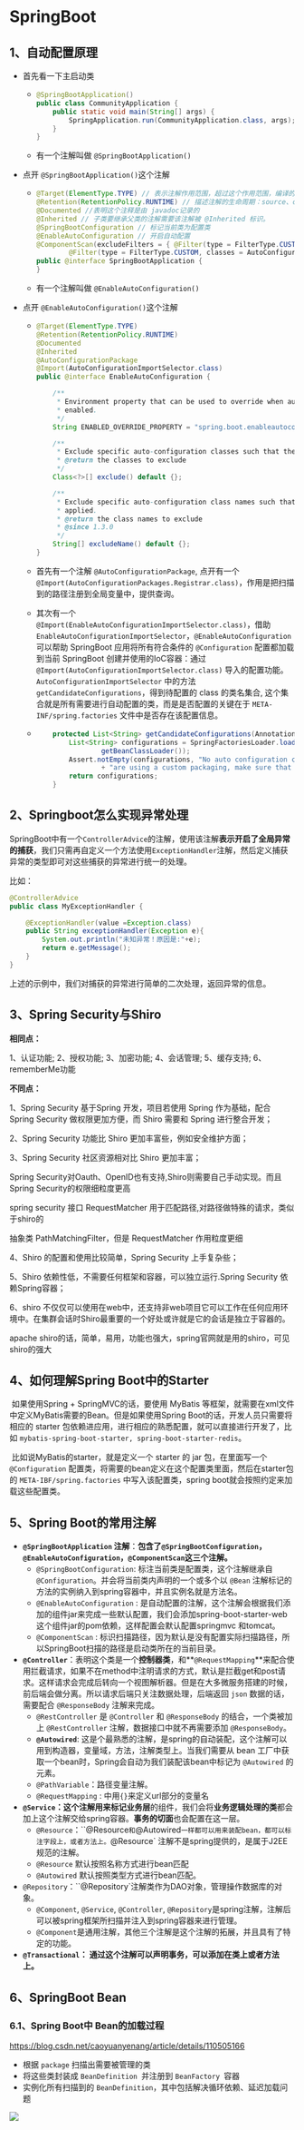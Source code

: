 # SpringBoot

## 1、自动配置原理

- 首先看一下主启动类

  - ```java
    @SpringBootApplication()
    public class CommunityApplication {
        public static void main(String[] args) {
            SpringApplication.run(CommunityApplication.class, args);
        }
    }
    ```
    
  - 有一个注解叫做 `@SpringBootApplication()`

- 点开 `@SpringBootApplication()`这个注解

  - ```java
    @Target(ElementType.TYPE) // 表示注解作用范围，超过这个作用范围，编译的时候就会报错
    @Retention(RetentionPolicy.RUNTIME) // 描述注解的生命周期：source、class、runtime
    @Documented //表明这个注释是由 javadoc记录的
    @Inherited // 子类要继承父类的注解需要该注解被 @Inherited 标识。
    @SpringBootConfiguration // 标记当前类为配置类
    @EnableAutoConfiguration // 开启自动配置
    @ComponentScan(excludeFilters = { @Filter(type = FilterType.CUSTOM, classes = TypeExcludeFilter.class), // 扫描主类所在的同级包以及下级包里的Bean
    		@Filter(type = FilterType.CUSTOM, classes = AutoConfigurationExcludeFilter.class) })
    public @interface SpringBootApplication {
    }
    ```
    
  - 有一个注解叫做 `@EnableAutoConfiguration()`

- 点开 `@EnableAutoConfiguration()`这个注解

  - ```java
    @Target(ElementType.TYPE)
    @Retention(RetentionPolicy.RUNTIME)
    @Documented
    @Inherited
    @AutoConfigurationPackage
    @Import(AutoConfigurationImportSelector.class)
    public @interface EnableAutoConfiguration {
    
    	/**
    	 * Environment property that can be used to override when auto-configuration is
    	 * enabled.
    	 */
    	String ENABLED_OVERRIDE_PROPERTY = "spring.boot.enableautoconfiguration";
    
    	/**
    	 * Exclude specific auto-configuration classes such that they will never be applied.
    	 * @return the classes to exclude
    	 */
    	Class<?>[] exclude() default {};
    
    	/**
    	 * Exclude specific auto-configuration class names such that they will never be
    	 * applied.
    	 * @return the class names to exclude
    	 * @since 1.3.0
    	 */
    	String[] excludeName() default {};
    }
    ```

  - 首先有一个注解 `@AutoConfigurationPackage`, 点开有一个`@Import(AutoConfigurationPackages.Registrar.class)`，作用是把扫描到的路径注册到全局变量中，提供查询。

  - 其次有一个 `@Import(EnableAutoConfigurationImportSelector.class)`，借助`EnableAutoConfigurationImportSelector`，`@EnableAutoConfiguration` 可以帮助 SpringBoot 应用将所有符合条件的 `@Configuration` 配置都加载到当前 SpringBoot 创建并使用的IoC容器：通过`@Import(AutoConfigurationImportSelector.class)` 导入的配置功能。`AutoConfigurationImportSelector` 中的方法 `getCandidateConfigurations`，得到待配置的 class 的类名集合, 这个集合就是所有需要进行自动配置的类，而是是否配置的关键在于 `META-INF/spring.factories` 文件中是否存在该配置信息。
  
  - ```java
    	protected List<String> getCandidateConfigurations(AnnotationMetadata metadata, AnnotationAttributes attributes) {
    		List<String> configurations = SpringFactoriesLoader.loadFactoryNames(getSpringFactoriesLoaderFactoryClass(),
    				getBeanClassLoader());
    		Assert.notEmpty(configurations, "No auto configuration classes found in META-INF/spring.factories. If you "
    				+ "are using a custom packaging, make sure that file is correct.");
    		return configurations;
    	}
    ```



## 2、Springboot怎么实现异常处理

SpringBoot中有一个`ControllerAdvice`的注解，使用该注解**表示开启了全局异常的捕获**，我们只需再自定义一个方法使用`ExceptionHandler`注解，然后定义捕获异常的类型即可对这些捕获的异常进行统一的处理。

比如：

```java
@ControllerAdvice
public class MyExceptionHandler {

    @ExceptionHandler(value =Exception.class)
	public String exceptionHandler(Exception e){
		System.out.println("未知异常！原因是:"+e);
       	return e.getMessage();
    }
}
```

上述的示例中，我们对捕获的异常进行简单的二次处理，返回异常的信息。



## 3、Spring Security与Shiro

**相同点：**

1、认证功能; 2、授权功能; 3、加密功能; 4、会话管理; 5、缓存支持; 6、rememberMe功能

**不同点：**

1、Spring Security 基于Spring 开发，项目若使用 Spring 作为基础，配合 Spring Security 做权限更加方便，而 Shiro 需要和 Spring 进行整合开发；

2、Spring Security 功能比 Shiro 更加丰富些，例如安全维护方面；

3、Spring Security 社区资源相对比 Shiro 更加丰富；

Spring Security对Oauth、OpenID也有支持,Shiro则需要自己手动实现。而且Spring Security的权限细粒度更高

spring security 接口 RequestMatcher 用于匹配路径,对路径做特殊的请求，类似于shiro的

抽象类 PathMatchingFilter，但是 RequestMatcher 作用粒度更细

4、Shiro 的配置和使用比较简单，Spring Security 上手复杂些；

5、Shiro 依赖性低，不需要任何框架和容器，可以独立运行.Spring Security 依赖Spring容器；

6、shiro 不仅仅可以使用在web中，还支持非web项目它可以工作在任何应用环境中。在集群会话时Shiro最重要的一个好处或许就是它的会话是独立于容器的。

apache shiro的话，简单，易用，功能也强大，spring官网就是用的shiro，可见shiro的强大

## 4、如何理解Spring Boot中的Starter

​	如果使用Spring + SpringMVC的话，要使用 MyBatis 等框架，就需要在xml文件中定义MyBatis需要的Bean。但是如果使用Spring Boot的话，开发人员只需要将相应的 starter 包依赖进应用，进行相应的熟悉配置，就可以直接进行开发了，比如 `mybatis-spring-boot-starter, spring-boot-starter-redis`。

​	比如说MyBatis的starter，就是定义一个 starter 的 jar 包，在里面写一个 `@Configuration` 配置类，将需要的bean定义在这个配置类里面，然后在starter包的 `META-IBF/spring.factories` 中写入该配置类，spring boot就会按照约定来加载这些配置类。

## 5、Spring Boot的常用注解

- **`@SpringBootApplication` 注解**：**包含了`@SpringBootConfiguration`，`@EnableAutoConfiguration`，`@ComponentScan`这三个注解。**
  - `@SpringBootConfiguration`: 标注当前类是配置类，这个注解继承自 `@Configuration`。并会将当前类内声明的一个或多个以 `@Bean` 注解标记的方法的实例纳入到spring容器中，并且实例名就是方法名。
  - `@EnableAutoConfiguration` : 是自动配置的注解，这个注解会根据我们添加的组件jar来完成一些默认配置，我们会添加spring-boot-starter-web这个组件jar的pom依赖，这样配置会默认配置springmvc 和tomcat。
  - `@ComponentScan` : 标识扫描路径，因为默认是没有配置实际扫描路径，所以SpringBoot扫描的路径是启动类所在的当前⽬录。
- **`@Controller`**：表明这个类是一个**控制器类**，和**`@RequestMapping`**来配合使用拦截请求，如果不在method中注明请求的方式，默认是拦截get和post请求。这样请求会完成后转向一个视图解析器。但是在大多微服务搭建的时候，前后端会做分离。所以请求后端只关注数据处理，后端返回 `json` 数据的话，需要配合 `@ResponseBody` 注解来完成。
  - `@RestController` 是 `@Controller` 和 `@ResponseBody` 的结合，一个类被加上 `@RestController` 注解，数据接口中就不再需要添加 `@ResponseBody`。
  - **`@Autowired`**: 这是个最熟悉的注解，是spring的自动装配，这个注解可以用到构造器，变量域，方法，注解类型上。当我们需要从 bean 工厂中获取一个bean时，Spring会自动为我们装配该bean中标记为 `@Autowired` 的元素。
  - `@PathVariable`：路径变量注解。
  - `@RequestMapping` : 中用`{}`来定义url部分的变量名
- **`@Service`：**这个注解用来标记**业务层**的组件，我们会将**业务逻辑处理的类**都会加上这个注解交给spring容器。**事务的切面**也会配置在这一层。
  - `@Resource`：``@Resource` 和 `@Autowired` 一样都可以用来装配bean，都可以标注字段上，或者方法上。 `@Resource` 注解不是spring提供的，是属于J2EE规范的注解。
  - `@Resource` 默认按照名称方式进行bean匹配
  - `@Autowired` 默认按照类型方式进行bean匹配。
- `@Repository`：``@Repository`注解类作为DAO对象，管理操作数据库的对象。
  - `@Component`, `@Service`, `@Controller`, `@Repository`是spring注解，注解后可以被spring框架所扫描并注入到spring容器来进行管理。
  - `@Component`是通用注解，其他三个注解是这个注解的拓展，并且具有了特定的功能。
- **`@Transactional`： 通过这个注解可以声明事务，可以添加在类上或者方法上。**

## 6、SpringBoot Bean

### 6.1、Spring Boot中 Bean的加载过程

https://blog.csdn.net/caoyuanyenang/article/details/110505166

- 根据 `package` 扫描出需要被管理的类
- 将这些类封装成 `BeanDefinition `并注册到 `BeanFactory `容器
- 实例化所有扫描到的 `BeanDefinition`，其中包括解决循环依赖、延迟加载问题

<img src="https://img-blog.csdnimg.cn/20210304135252666.png?x-oss-process=image/watermark,type_ZmFuZ3poZW5naGVpdGk,shadow_10,text_aHR0cHM6Ly9ibG9nLmNzZG4ubmV0L2Nhb3l1YW55ZW5hbmc=,size_16,color_FFFFFF,t_70">

